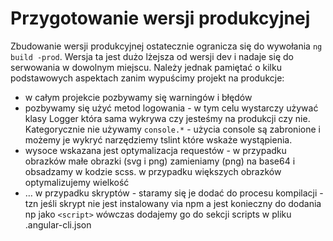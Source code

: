 # Przygotowanie wersji produkcyjnej

Zbudowanie wersji produkcyjnej ostatecznie ogranicza się do wywołania `ng build -prod`. Wersja ta jest dużo lżejsza od wersji dev i nadaje się do serwowania w dowolnym miejscu. Należy jednak pamiętać o kilku podstawowych aspektach zanim wypuścimy projekt na produkcje:

* w całym projekcie pozbywamy się warningów i błędów
* pozbywamy się użyć metod logowania - w tym celu wystarczy używać klasy Logger która sama wykrywa czy jesteśmy na produkcji czy nie. Kategorycznie nie używamy `console.*` - użycia console są zabronione i możemy je wykryć narzędziemy tslint które wskaże wystąpienia.
* wysoce wskazana jest optymalizacja requestów - w przypadku obrazków małe obrazki (svg i png) zamieniamy (png) na base64 i obsadzamy w kodzie scss. w przypadku większych obrazków optymalizujemy wielkość 
* … w przypadku skryptów - staramy się je dodać do procesu kompilacji - tzn jeśli skrypt nie jest instalowany via npm a jest konieczny do dodania np jako `<script>` wówczas dodajemy go do sekcji scripts w pliku .angular-cli.json    


